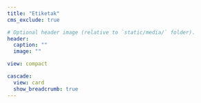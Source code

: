 ```yaml
---
title: "Etiketak"
cms_exclude: true

# Optional header image (relative to `static/media/` folder).
header:
  caption: ""
  image: ""

view: compact

cascade:
  view: card
  show_breadcrumb: true
---
```

